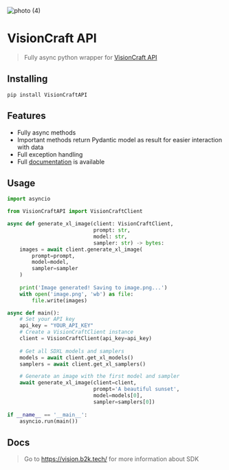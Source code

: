 ![photo (4)](https://github.com/Belyashik2K/VisionCraftAPI/assets/126521808/fa32e4fa-37bd-47a7-9574-bbc02191796b)
# VisionCraft API
> Fully async python wrapper for [VisionCraft API](https://api.visioncraft.top/docs)

## Installing

    pip install VisionCraftAPI

## Features
* Fully async methods
* Important methods return Pydantic model as result for easier interaction with data
* Full exception handling
* Full [documentation](https://vision.b2k.tech/) is available

## Usage
```python
import asyncio

from VisionCraftAPI import VisionCraftClient

async def generate_xl_image(client: VisionCraftClient,
                            prompt: str,
                            model: str,
                            sampler: str) -> bytes:
    images = await client.generate_xl_image(
        prompt=prompt,
        model=model,
        sampler=sampler
    )
    
    print('Image generated! Saving to image.png...')
    with open('image.png', 'wb') as file:
        file.write(images)   

async def main():
    # Set your API key
    api_key = "YOUR_API_KEY"
    # Create a VisionCraftClient instance
    client = VisionCraftClient(api_key=api_key)
    
    # Get all SDXL models and samplers
    models = await client.get_xl_models()
    samplers = await client.get_xl_samplers()

    # Generate an image with the first model and sampler
    await generate_xl_image(client=client,
                            prompt='A beautiful sunset',
                            model=models[0],
                            sampler=samplers[0])
            
if __name__ == '__main__':
    asyncio.run(main())
```

## Docs
> Go to https://vision.b2k.tech/ for more information about SDK
